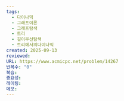 ```yaml
---
tags:
  - 다이나믹
  - 그래프이론
  - 그래프탐색
  - 트리
  - 깊이우선탐색
  - 트리에서의다이나믹
created: 2025-09-13
reviewed:
URL: https://www.acmicpc.net/problem/14267
반복수: "0"
복습:
중요성:
레이팅:
메모:
---
```

